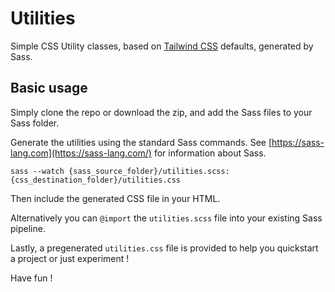 # Utilities

Simple CSS Utility classes, based on [Tailwind CSS](https://tailwindcss.com/) defaults, generated by Sass.

## Basic usage

Simply clone the repo or download the zip, and add the Sass files to your Sass folder.

Generate the utilities using the standard Sass commands. See [https://sass-lang.com](https://sass-lang.com/) for information about Sass.

```
sass --watch {sass_source_folder}/utilities.scss:{css_destination_folder}/utilities.css
```

Then include the generated CSS file in your HTML.

Alternatively you can `@import` the `utilities.scss` file into your existing Sass pipeline.

Lastly, a pregenerated `utilities.css` file is provided to help you quickstart a project or just experiment !

Have fun !

